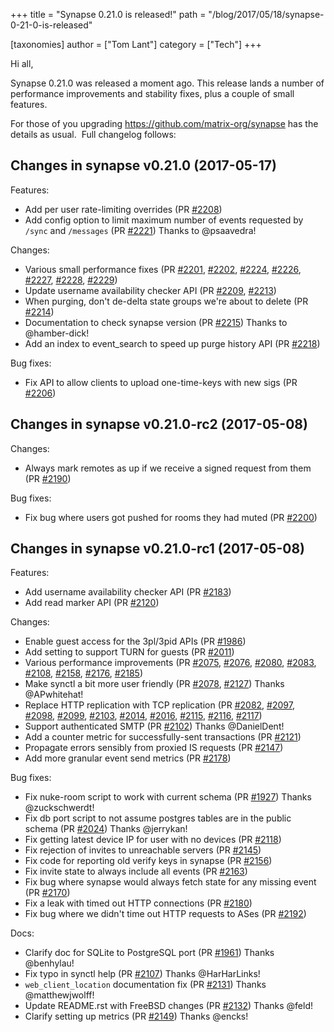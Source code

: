 +++
title = "Synapse 0.21.0 is released!"
path = "/blog/2017/05/18/synapse-0-21-0-is-released"

[taxonomies]
author = ["Tom Lant"]
category = ["Tech"]
+++

Hi all,

Synapse 0.21.0 was released a moment ago. This release lands a number of performance improvements and stability fixes, plus a couple of small features.

For those of you upgrading <a href="https://github.com/matrix-org/synapse">https://github.com/matrix-org/synapse</a> has the details as usual.  Full changelog follows:

## Changes in synapse v0.21.0 (2017-05-17)

Features:
<ul>
 	<li>Add per user rate-limiting overrides (PR <a href="https://github.com/matrix-org/synapse/pull/2208">#2208</a>)</li>
 	<li>Add config option to limit maximum number of events requested by <code>/sync</code> and <code>/messages</code> (PR <a href="https://github.com/matrix-org/synapse/pull/2221">#2221</a>) Thanks to @psaavedra!</li>
</ul>
Changes:
<ul>
 	<li>Various small performance fixes (PR <a href="https://github.com/matrix-org/synapse/pull/2201">#2201</a>, <a href="https://github.com/matrix-org/synapse/pull/2202">#2202</a>, <a href="https://github.com/matrix-org/synapse/pull/2224">#2224</a>, <a href="https://github.com/matrix-org/synapse/pull/2226">#2226</a>, <a href="https://github.com/matrix-org/synapse/pull/2227">#2227</a>, <a href="https://github.com/matrix-org/synapse/pull/2228">#2228</a>, <a href="https://github.com/matrix-org/synapse/pull/2229">#2229</a>)</li>
 	<li>Update username availability checker API (PR <a href="https://github.com/matrix-org/synapse/pull/2209">#2209</a>, <a href="https://github.com/matrix-org/synapse/pull/2213">#2213</a>)</li>
 	<li>When purging, don't de-delta state groups we're about to delete (PR <a href="https://github.com/matrix-org/synapse/pull/2214">#2214</a>)</li>
 	<li>Documentation to check synapse version (PR <a href="https://github.com/matrix-org/synapse/pull/2215">#2215</a>) Thanks to @hamber-dick!</li>
 	<li>Add an index to event_search to speed up purge history API (PR <a href="https://github.com/matrix-org/synapse/pull/2218">#2218</a>)</li>
</ul>
Bug fixes:
<ul>
 	<li>Fix API to allow clients to upload one-time-keys with new sigs (PR <a href="https://github.com/matrix-org/synapse/pull/2206">#2206</a>)</li>
</ul>
<a name="user-content-changes-in-synapse-v0-21-0-rc2-2017-05-08"></a>

## Changes in synapse v0.21.0-rc2 (2017-05-08)

Changes:
<ul>
 	<li>Always mark remotes as up if we receive a signed request from them (PR <a href="https://github.com/matrix-org/synapse/pull/2190">#2190</a>)</li>
</ul>
Bug fixes:
<ul>
 	<li>Fix bug where users got pushed for rooms they had muted (PR <a href="https://github.com/matrix-org/synapse/pull/2200">#2200</a>)</li>
</ul>
<a name="user-content-changes-in-synapse-v0-21-0-rc1-2017-05-08"></a>

## Changes in synapse v0.21.0-rc1 (2017-05-08)

Features:
<ul>
 	<li>Add username availability checker API (PR <a href="https://github.com/matrix-org/synapse/pull/2183">#2183</a>)</li>
 	<li>Add read marker API (PR <a href="https://github.com/matrix-org/synapse/pull/2120">#2120</a>)</li>
</ul>
Changes:
<ul>
 	<li>Enable guest access for the 3pl/3pid APIs (PR <a href="https://github.com/matrix-org/synapse/pull/1983">#1986</a>)</li>
 	<li>Add setting to support TURN for guests (PR <a href="https://github.com/matrix-org/synapse/pull/2011">#2011</a>)</li>
 	<li>Various performance improvements (PR <a href="https://github.com/matrix-org/synapse/pull/2075">#2075</a>, <a href="https://github.com/matrix-org/synapse/pull/2076">#2076</a>, <a href="https://github.com/matrix-org/synapse/pull/2080">#2080</a>, <a href="https://github.com/matrix-org/synapse/pull/2083">#2083</a>, <a href="https://github.com/matrix-org/synapse/pull/2108">#2108</a>, <a href="https://github.com/matrix-org/synapse/pull/2158">#2158</a>, <a href="https://github.com/matrix-org/synapse/pull/2176">#2176</a>, <a href="https://github.com/matrix-org/synapse/pull/2185">#2185</a>)</li>
 	<li>Make synctl a bit more user friendly (PR <a href="https://github.com/matrix-org/synapse/pull/2078">#2078</a>, <a href="https://github.com/matrix-org/synapse/pull/2127">#2127</a>) Thanks @APwhitehat!</li>
 	<li>Replace HTTP replication with TCP replication (PR <a href="https://github.com/matrix-org/synapse/pull/2082">#2082</a>, <a href="https://github.com/matrix-org/synapse/pull/2097">#2097</a>, <a href="https://github.com/matrix-org/synapse/pull/2098">#2098</a>, <a href="https://github.com/matrix-org/synapse/pull/2099">#2099</a>, <a href="https://github.com/matrix-org/synapse/pull/2103">#2103</a>, <a href="https://github.com/matrix-org/synapse/pull/2014">#2014</a>, <a href="https://github.com/matrix-org/synapse/pull/2016">#2016</a>, <a href="https://github.com/matrix-org/synapse/pull/2115">#2115</a>, <a href="https://github.com/matrix-org/synapse/pull/2116">#2116</a>, <a href="https://github.com/matrix-org/synapse/pull/2117">#2117</a>)</li>
 	<li>Support authenticated SMTP (PR <a href="https://github.com/matrix-org/synapse/pull/2102">#2102</a>) Thanks @DanielDent!</li>
 	<li>Add a counter metric for successfully-sent transactions (PR <a href="https://github.com/matrix-org/synapse/pull/2121">#2121</a>)</li>
 	<li>Propagate errors sensibly from proxied IS requests (PR <a href="https://github.com/matrix-org/synapse/pull/2147">#2147</a>)</li>
 	<li>Add more granular event send metrics (PR <a href="https://github.com/matrix-org/synapse/pull/2178">#2178</a>)</li>
</ul>
Bug fixes:
<ul>
 	<li>Fix nuke-room script to work with current schema (PR <a href="https://github.com/matrix-org/synapse/pull/1927">#1927</a>) Thanks @zuckschwerdt!</li>
 	<li>Fix db port script to not assume postgres tables are in the public schema (PR <a href="https://github.com/matrix-org/synapse/pull/2024">#2024</a>) Thanks @jerrykan!</li>
 	<li>Fix getting latest device IP for user with no devices (PR <a href="https://github.com/matrix-org/synapse/pull/2118">#2118</a>)</li>
 	<li>Fix rejection of invites to unreachable servers (PR <a href="https://github.com/matrix-org/synapse/pull/2145">#2145</a>)</li>
 	<li>Fix code for reporting old verify keys in synapse (PR <a href="https://github.com/matrix-org/synapse/pull/2156">#2156</a>)</li>
 	<li>Fix invite state to always include all events (PR <a href="https://github.com/matrix-org/synapse/pull/2163">#2163</a>)</li>
 	<li>Fix bug where synapse would always fetch state for any missing event (PR <a href="https://github.com/matrix-org/synapse/pull/2170">#2170</a>)</li>
 	<li>Fix a leak with timed out HTTP connections (PR <a href="https://github.com/matrix-org/synapse/pull/2180">#2180</a>)</li>
 	<li>Fix bug where we didn't time out HTTP requests to ASes (PR <a href="https://github.com/matrix-org/synapse/pull/2192">#2192</a>)</li>
</ul>
Docs:
<ul>
 	<li>Clarify doc for SQLite to PostgreSQL port (PR <a href="https://github.com/matrix-org/synapse/pull/1961">#1961</a>) Thanks @benhylau!</li>
 	<li>Fix typo in synctl help (PR <a href="https://github.com/matrix-org/synapse/pull/2107">#2107</a>) Thanks @HarHarLinks!</li>
 	<li><code>web_client_location</code> documentation fix (PR <a href="https://github.com/matrix-org/synapse/pull/2131">#2131</a>) Thanks @matthewjwolff!</li>
 	<li>Update README.rst with FreeBSD changes (PR <a href="https://github.com/matrix-org/synapse/pull/2132">#2132</a>) Thanks @feld!</li>
 	<li>Clarify setting up metrics (PR <a href="https://github.com/matrix-org/synapse/pull/2149">#2149</a>) Thanks @encks!</li>
</ul>
